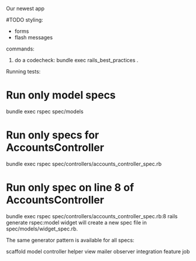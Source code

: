 Our newest app

#TODO
styling:
- forms
- flash messages


commands:

1. do a codecheck:
    bundle exec rails_best_practices .

Running tests:
# Run only model specs
bundle exec rspec spec/models

# Run only specs for AccountsController
bundle exec rspec spec/controllers/accounts_controller_spec.rb

# Run only spec on line 8 of AccountsController
bundle exec rspec spec/controllers/accounts_controller_spec.rb:8
rails generate rspec:model widget
will create a new spec file in spec/models/widget_spec.rb.

The same generator pattern is available for all specs:

scaffold
model
controller
helper
view
mailer
observer
integration
feature
job
